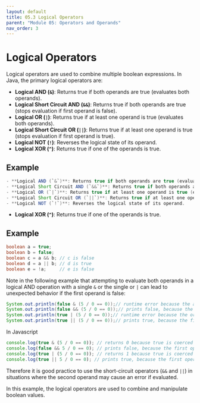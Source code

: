 ```yaml
---
layout: default
title: 05.3 Logical Operators
parent: "Module 05: Operators and Operands"
nav_order: 3
---
```


# Logical Operators

Logical operators are used to combine multiple boolean expressions. In Java, the primary logical operators are:

- **Logical AND (`&`)**: Returns true if both operands are true (evaluates both operands).
- **Logical Short Circuit AND (`&&`)**: Returns true if both operands are true (stops evaluation if first operand is false).
- **Logical OR (`|`)**: Returns true if at least one operand is true (evaluates both operands).
- **Logical Short Circuit OR (`||`)**: Returns true if at least one operand is true (stops evaluation if first operand is true).
- **Logical NOT (`!`)**: Reverses the logical state of its operand.
- **Logical XOR (`^`)**: Returns true if one of the operands is true.

## Example

```java
- **Logical AND (`&`)**: Returns true if both operands are true (evaluates both operands).
- **Logical Short Circuit AND (`&&`)**: Returns true if both operands are true (stops evaluation if first operand is false).
- **Logical OR (`|`)**: Returns true if at least one operand is true (evaluates both operands).
- **Logical Short Circuit OR (`||`)**: Returns true if at least one operand is true (stops evaluation if first operand is true).
- **Logical NOT (`!`)**: Reverses the logical state of its operand.
```

- **Logical XOR (`^`)**: Returns true if one of the operands is true.

## Example

```java
boolean a = true;
boolean b = false;
boolean c = a && b; // c is false
boolean d = a || b; // d is true
boolean e = !a;     // e is false
```

Note in the following example that attempting to evaluate both operands in a logical AND operation with a single `&` or the single or `|` can lead to unexpected behavior if the first operand is false:

```java
System.out.println(false & (5 / 0 == 0));// runtime error because the and operator returns true only if both operands are true.
System.out.println(false && (5 / 0 == 0));// prints false, because the first operand is false so the second operand is not evaluated.
System.out.println(true | (5 / 0 == 0));// runtime error because the or operator returns true if at least one operand is true so the second operand can not be evaluated.
System.out.println(true || (5 / 0 == 0));// prints true, because the first operand is true so the second operand is not evaluated.
```

In Javascript

```javascript
console.log(true & (5 / 0 == 0)); // returns 0 because true is coerced to 1 and (5 / 0 == 0) is also coerced to 0, so logical AND is 1 & 0 = 0
console.log(false && 5 / 0 == 0); // prints false, because the first operand is false so the second operand is not evaluated.
console.log(true | (5 / 0 == 0)); // returns 1 because true is coerced to 1 and (5 / 0 == 0) is also coerced to 0, so the result of logical OR is 1 | 0 = 1
console.log(true || 5 / 0 == 0); // prints true, because the first operand is true so the second operand is not evaluated.
```

Therefore it is good practice to use the short-circuit operators (`&&` and `||`) in situations where the second operand may cause an error if evaluated.

In this example, the logical operators are used to combine and manipulate boolean values.
